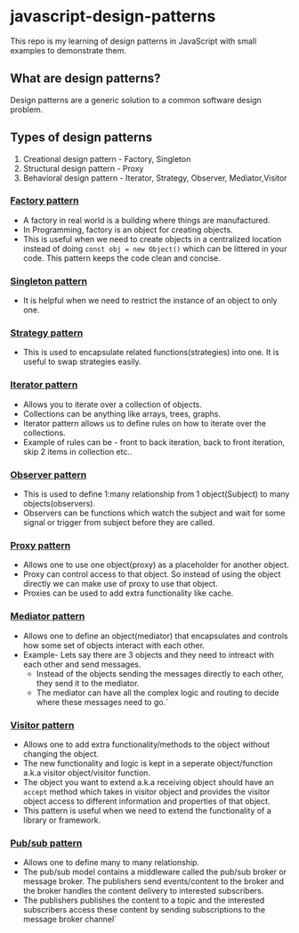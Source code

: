 # javascript-design-patterns

This repo is my learning of design patterns in JavaScript with small examples to demonstrate them.

## What are design patterns?

Design patterns are a generic solution to a common software design problem.

## Types of design patterns

1. Creational design pattern - Factory, Singleton
2. Structural design pattern - Proxy
3. Behavioral design pattern - Iterator, Strategy, Observer, Mediator,Visitor

### [Factory pattern](https://github.com/sneharamnath/javascript-design-patterns/blob/master/FactoryPattern.js)

- A factory in real world is a building where things are manufactured. 
- In Programming, factory is an object for creating objects. 
- This is useful when we need to create objects in a centralized location instead of doing `const obj = new Object()` which can be littered in your code. This pattern keeps the code clean and concise.

### [Singleton pattern](https://github.com/sneharamnath/javascript-design-patterns/blob/master/SingletonPattern.js)

- It is helpful when we need to restrict the instance of an object to only one.

### [Strategy pattern](https://github.com/sneharamnath/javascript-design-patterns/blob/master/StrategyPattern.js)

- This is used to encapsulate related functions(strategies) into one. It is useful to swap strategies easily.

### [Iterator pattern](https://github.com/sneharamnath/javascript-design-patterns/blob/master/IteratorPattern.js)

- Allows you to iterate over a collection of objects. 
- Collections can be anything like arrays, trees, graphs. 
- Iterator pattern allows us to define rules on how to iterate over the collections. 
- Example of rules can be - front to back iteration, back to front iteration, skip 2 items in collection etc..

### [Observer pattern](https://github.com/sneharamnath/javascript-design-patterns/blob/master/ObserverPattern.js)

- This is used to define 1:many relationship from 1 object(Subject) to many objects(observers). 
- Observers can be functions which watch the subject and wait for some signal or trigger from subject before they are called.

### [Proxy pattern](https://github.com/sneharamnath/javascript-design-patterns/blob/master/ProxyPattern.js)

- Allows one to use one object(proxy) as a placeholder for another object. 
- Proxy can control access to that object. So instead of using the object directly we can make use of proxy to use that object. 
- Proxies can be used to add extra functionality like cache.

### [Mediator pattern](https://github.com/sneharamnath/javascript-design-patterns/blob/master/MediatorPattern.js)

- Allows one to define an object(mediator) that encapsulates and controls how some set of objects interact with each other. 
- Example- Lets say there are 3 objects and they need to intreact with each other and send messages. 
   - Instead of the objects sending the messages directly to each other, they send it to the mediator. 
   - The mediator can have all the complex logic and routing to decide where these messages need to go.`

### [Visitor pattern](https://github.com/sneharamnath/javascript-design-patterns/blob/master/VisitorPattern.js)

- Allows one to add extra functionality/methods to the object without changing the object. 
- The new functionality and logic is kept in a seperate object/function a.k.a visitor object/visitor function. 
- The object you want to extend a.k.a receiving object should have an `accept` method which takes in visitor object and provides the visitor object access to different information and properties of that object. 
- This pattern is useful when we need to extend the functionality of a library or framework.

### [Pub/sub pattern](https://github.com/sneharamnath/javascript-design-patterns/blob/master/PubSubPattern.js)

- Allows one to define many to many relationship. 
- The pub/sub model contains a middleware called the pub/sub broker or message broker. The publishers send events/content to the broker and the broker handles the content delivery to interested subscribers. 
- The publishers publishes the content to a topic and the interested subscribers access these content by sending subscriptions to the message broker channel`

